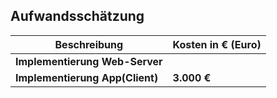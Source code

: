 
## Aufwandsschätzung

| Beschreibung | Kosten in € (Euro) |
| ------------- | ------------- |
| **Implementierung Web-Server** | |
| **Implementierung App(Client)** | **3.000 €** |



